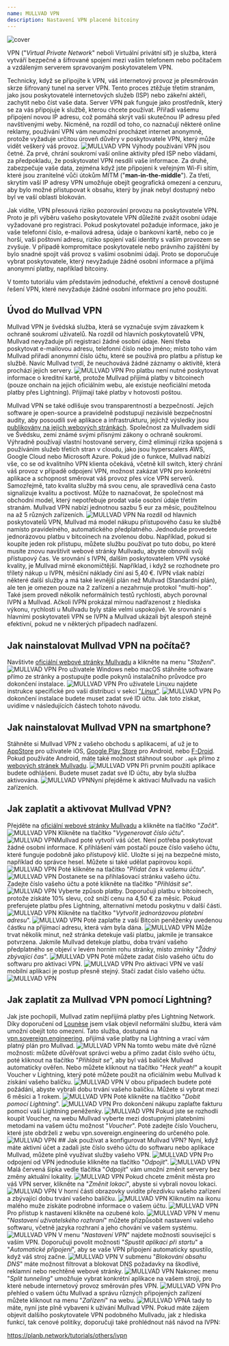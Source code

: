 ```yaml
---
name: MULLVAD VPN
description: Nastavení VPN placené bitcoiny
---
```

![cover](assets/cover.webp)

VPN ("*Virtual Private Network*" neboli Virtuální privátní síť) je služba, která vytváří bezpečné a šifrované spojení mezi vaším telefonem nebo počítačem a vzdáleným serverem spravovaným poskytovatelem VPN.

Technicky, když se připojíte k VPN, váš internetový provoz je přesměrován skrze šifrovaný tunel na server VPN. Tento proces ztěžuje třetím stranám, jako jsou poskytovatelé internetových služeb (ISP) nebo zákeřní aktéři, zachytit nebo číst vaše data. Server VPN pak funguje jako prostředník, který se za vás připojuje k službě, kterou chcete používat. Přiřadí vašemu připojení novou IP adresu, což pomáhá skrýt vaši skutečnou IP adresu před navštívenými weby. Nicméně, na rozdíl od toho, co naznačují některé online reklamy, používání VPN vám neumožní procházet internet anonymně, protože vyžaduje určitou úroveň důvěry v poskytovatele VPN, který může vidět veškerý váš provoz.
![MULLVAD VPN](assets/fr/01.webp)
Výhody používání VPN jsou četné. Za prvé, chrání soukromí vaší online aktivity před ISP nebo vládami, za předpokladu, že poskytovatel VPN nesdílí vaše informace. Za druhé, zabezpečuje vaše data, zejména když jste připojeni k veřejným Wi-Fi sítím, které jsou zranitelné vůči útokům MITM ("**man-in-the-middle**"). Za třetí, skrytím vaší IP adresy VPN umožňuje obejít geografická omezení a cenzuru, aby bylo možné přistupovat k obsahu, který by jinak nebyl dostupný nebo byl ve vaší oblasti blokován.

Jak vidíte, VPN přesouvá riziko pozorování provozu na poskytovatele VPN. Proto je při výběru vašeho poskytovatele VPN důležité zvážit osobní údaje vyžadované pro registraci. Pokud poskytovatel požaduje informace, jako je vaše telefonní číslo, e-mailová adresa, údaje o bankovní kartě, nebo co je horší, vaši poštovní adresu, riziko spojení vaší identity s vaším provozem se zvyšuje. V případě kompromitace poskytovatele nebo právního zajištění by bylo snadné spojit váš provoz s vašimi osobními údaji. Proto se doporučuje vybrat poskytovatele, který nevyžaduje žádné osobní informace a přijímá anonymní platby, například bitcoiny.

V tomto tutoriálu vám představím jednoduché, efektivní a cenově dostupné řešení VPN, které nevyžaduje žádné osobní informace pro jeho použití.

## Úvod do Mullvad VPN
Mullvad VPN je švédská služba, která se vyznačuje svým závazkem k ochraně soukromí uživatelů. Na rozdíl od hlavních poskytovatelů VPN, Mullvad nevyžaduje při registraci žádné osobní údaje. Není třeba poskytovat e-mailovou adresu, telefonní číslo nebo jméno; místo toho vám Mullvad přiřadí anonymní číslo účtu, které se používá pro platbu a přístup ke službě. Navíc Mullvad tvrdí, že neuchovává žádné záznamy o aktivitě, která prochází jejich servery.
![MULLVAD VPN](assets/notext/02.webp)
Pro platbu není nutné poskytovat informace o kreditní kartě, protože Mullvad přijímá platby v bitcoinech (pouze onchain na jejich oficiálním webu, ale existuje neoficiální metoda platby přes Lightning). Přijímají také platby v hotovosti poštou.

Mullvad VPN se také odlišuje svou transparentností a bezpečností. Jejich software je open-source a pravidelně podstupují nezávislé bezpečnostní audity, aby posoudili své aplikace a infrastrukturu, jejichž výsledky jsou [publikovány na jejich webových stránkách](https://mullvad.net/fr/blog/tag/audits). Společnost za Mullvadem sídlí ve Švédsku, zemi známé svými přísnými zákony o ochraně soukromí. Výhradně používají vlastní hostované servery, čímž eliminují rizika spojená s používáním služeb třetích stran v cloudu, jako jsou hyperscalers AWS, Google Cloud nebo Microsoft Azure.
Pokud jde o funkce, Mullvad nabízí vše, co se od kvalitního VPN klienta očekává, včetně kill switch, který chrání váš provoz v případě odpojení VPN, možnost zakázat VPN pro konkrétní aplikace a schopnost směrovat váš provoz přes více VPN serverů.
Samozřejmě, tato kvalita služby má svou cenu, ale spravedlivá cena často signalizuje kvalitu a poctivost. Může to naznačovat, že společnost má obchodní model, který nepotřebuje prodat vaše osobní údaje třetím stranám. Mullvad VPN nabízí jednotnou sazbu 5 eur za měsíc, použitelnou na až 5 různých zařízeních.
![MULLVAD VPN](assets/notext/03.webp)
Na rozdíl od hlavních poskytovatelů VPN, Mullvad má model nákupu přístupového času ke službě namísto pravidelného, automatického předplatného. Jednoduše provedete jednorázovou platbu v bitcoinech na zvolenou dobu. Například, pokud si koupíte jeden rok přístupu, můžete službu používat po tuto dobu, po které musíte znovu navštívit webové stránky Mullvadu, abyste obnovili svůj přístupový čas.
Ve srovnání s IVPN, dalším poskytovatelem VPN vysoké kvality, je Mullvad mírně ekonomičtější. Například, i když se rozhodnete pro tříletý nákup u IVPN, měsíční náklady činí asi 5,40 €. IVPN však nabízí některé další služby a má také levnější plán než Mullvad (Standardní plán), ale ten je omezen pouze na 2 zařízení a nezahrnuje protokol "multi-hop".
Také jsem provedl několik neformálních testů rychlosti, abych porovnal IVPN a Mullvad. Ačkoli IVPN prokázal mírnou nadřazenost z hlediska výkonu, rychlosti u Mullvadu byly stále velmi uspokojivé. Ve srovnání s hlavními poskytovateli VPN se IVPN a Mullvad ukázali být alespoň stejně efektivní, pokud ne v některých případech nadřazení.

## Jak nainstalovat Mullvad VPN na počítač?

Navštivte [oficiální webové stránky Mullvadu](https://mullvad.net/en/download/) a klikněte na menu "*Stažení*".
![MULLVAD VPN](assets/notext/04.webp)
Pro uživatele Windows nebo macOS stáhněte software přímo ze stránky a postupujte podle pokynů instalačního průvodce pro dokončení instalace.
![MULLVAD VPN](assets/notext/05.webp)
Pro uživatele Linuxu najdete instrukce specifické pro vaši distribuci v sekci ["*Linux*"](https://mullvad.net/en/download/vpn/linux).
![MULLVAD VPN](assets/notext/06.webp)
Po dokončení instalace budete muset zadat své ID účtu. Jak toto získat, uvidíme v následujících částech tohoto návodu.

## Jak nainstalovat Mullvad VPN na smartphone?

Stáhněte si Mullvad VPN z vašeho obchodu s aplikacemi, ať už je to [AppStore](https://apps.apple.com/us/app/mullvad-vpn/id1488466513) pro uživatele iOS, [Google Play Store](https://play.google.com/store/apps/details?id=net.mullvad.mullvadvpn) pro Android, nebo [F-Droid](https://f-droid.org/packages/net.mullvad.mullvadvpn/). Pokud používáte Android, máte také možnost stáhnout soubor `.apk` přímo z [webových stránek Mullvadu](https://mullvad.net/en/download/vpn/android).
![MULLVAD VPN](assets/notext/07.webp)
Při prvním použití aplikace budete odhlášeni. Budete muset zadat své ID účtu, aby byla služba aktivována.
![MULLVAD VPN](assets/notext/08.webp)Nyní přejděme k aktivaci Mullvadu na vašich zařízeních.

## Jak zaplatit a aktivovat Mullvad VPN?

Přejděte na [oficiální webové stránky Mullvadu](https://mullvad.net/) a klikněte na tlačítko "*Začít*".
![MULLVAD VPN](assets/notext/09.webp)
Klikněte na tlačítko "*Vygenerovat číslo účtu*".
![MULLVAD VPN](assets/notext/10.webp)Mullvad poté vytvoří váš účet. Není potřeba poskytovat žádné osobní informace. K přihlášení vám postačí pouze číslo vašeho účtu, které funguje podobně jako přístupový klíč. Uložte si jej na bezpečné místo, například do správce hesel. Můžete si také udělat papírovou kopii.
![MULLVAD VPN](assets/notext/11.webp)
Poté klikněte na tlačítko "*Přidat čas k vašemu účtu*".
![MULLVAD VPN](assets/notext/12.webp)
Dostanete se na přihlašovací stránku vašeho účtu. Zadejte číslo vašeho účtu a poté klikněte na tlačítko "*Přihlásit se*".
![MULLVAD VPN](assets/notext/13.webp)
Vyberte způsob platby. Doporučuji platbu v bitcoinech, protože získáte 10% slevu, což sníží cenu na 4,50 € za měsíc. Pokud preferujete platbu přes Lightning, alternativní metodu poskytnu v další části.
![MULLVAD VPN](assets/notext/14.webp)
Klikněte na tlačítko "*Vytvořit jednorázovou platební adresu*".
![MULLVAD VPN](assets/notext/15.webp)
Poté zaplaťte z vaší Bitcoin peněženky uvedenou částku na přijímací adresu, která vám byla dána.
![MULLVAD VPN](assets/notext/16.webp)
Může trvat několik minut, než stránka detekuje vaši platbu, jakmile je transakce potvrzena. Jakmile Mullvad detekuje platbu, doba trvání vašeho předplatného se objeví v levém horním rohu stránky, místo zmínky "*Žádný zbývající čas*".
![MULLVAD VPN](assets/notext/17.webp)
Poté můžete zadat číslo vašeho účtu do softwaru pro aktivaci VPN.
![MULLVAD VPN](assets/notext/18.webp)
Pro aktivaci VPN ve vaší mobilní aplikaci je postup přesně stejný. Stačí zadat číslo vašeho účtu.
![MULLVAD VPN](assets/notext/19.webp)
## Jak zaplatit za Mullvad VPN pomocí Lightning?

Jak jste pochopili, Mullvad zatím nepřijímá platby přes Lightning Network. Díky doporučení od [Lounèse](https://x.com/louneskmt) jsem však objevil neformální službu, která vám umožní obejít toto omezení. Tato služba, dostupná na [vpn.sovereign.engineering](https://vpn.sovereign.engineering/), přijímá vaše platby na Lightning a vrací vám platný plán pro Mullvad.
![MULLVAD VPN](assets/notext/20.webp)
Na tomto webu máte dvě různé možnosti: můžete důvěřovat správci webu a přímo zadat číslo svého účtu, poté kliknout na tlačítko "*Přihlásit se*", aby byl váš balíček Mullvad automaticky ověřen. Nebo můžete kliknout na tlačítko "*Heck yeah!*" a koupit Voucher v Lightning, který poté můžete použít na oficiálním webu Mullvad k získání vašeho balíčku. ![MULLVAD VPN](assets/notext/21.webp) V obou případech budete poté požádáni, abyste vybrali dobu trvání vašeho balíčku. Můžete si vybrat mezi 6 měsíci a 1 rokem. ![MULLVAD VPN](assets/notext/22.webp) Poté klikněte na tlačítko "*Dobít pomocí Lightning*". ![MULLVAD VPN](assets/notext/23.webp) Pro dokončení nákupu zaplaťte fakturu pomocí vaší Lightning peněženky. ![MULLVAD VPN](assets/notext/24.webp) Pokud jste se rozhodli koupit Voucher, na webu Mullvad vyberte mezi dostupnými platebními metodami na vašem účtu možnost "*Voucher*". Poté zadejte číslo Voucheru, které jste obdrželi z webu vpn.sovereign.engineering do určeného pole. ![MULLVAD VPN](assets/notext/25.webp) ## Jak používat a konfigurovat Mullvad VPN?
Nyní, když máte aktivní účet a zadali jste číslo svého účtu do softwaru nebo aplikace Mullvad, můžete plně využívat služby vašeho VPN. ![MULLVAD VPN](assets/notext/26.webp) Pro odpojení od VPN jednoduše klikněte na tlačítko "*Odpojit*". ![MULLVAD VPN](assets/notext/27.webp) Malá červená šipka vedle tlačítka "*Odpojit*" vám umožní změnit servery bez změny aktuální lokality. ![MULLVAD VPN](assets/notext/28.webp) Pokud chcete změnit města pro váš VPN server, klikněte na "*Změnit lokaci*", abyste si vybrali novou lokaci. ![MULLVAD VPN](assets/notext/29.webp) V horní části obrazovky uvidíte přezdívku vašeho zařízení a zbývající dobu trvání vašeho balíčku. ![MULLVAD VPN](assets/notext/30.webp) Kliknutím na ikonu malého muže získáte podrobné informace o vašem účtu. ![MULLVAD VPN](assets/notext/31.webp) Pro přístup k nastavení klikněte na ozubené kolo. ![MULLVAD VPN](assets/notext/32.webp) V menu "*Nastavení uživatelského rozhraní*" můžete přizpůsobit nastavení vašeho softwaru, včetně jazyka rozhraní a jeho chování ve vašem systému. ![MULLVAD VPN](assets/notext/33.webp) V menu "*Nastavení VPN*" najdete možnosti související s vaším VPN. Doporučuji povolit možnosti "*Spustit aplikaci při startu*" a "*Automatické připojení*", aby se vaše VPN připojení automaticky spustilo, když váš stroj začne.
![MULLVAD VPN](assets/notext/34.webp) V submenu "*Blokování obsahu DNS*" máte možnost filtrovat a blokovat DNS požadavky na škodlivé, reklamní nebo nechtěné webové stránky.
![MULLVAD VPN](assets/notext/35.webp)
Nakonec menu "*Split tunneling*" umožňuje vybrat konkrétní aplikace na vašem stroji, pro které nebude internetový provoz směrován přes VPN.
![MULLVAD VPN](assets/notext/36.webp)
Pro přehled o vašem účtu Mullvad a správu různých připojených zařízení můžete kliknout na menu "*Zařízení*" na webu.
![MULLVAD VPN](assets/notext/37.webp)A tady to máte, nyní jste plně vybaveni k užívání Mullvad VPN. Pokud máte zájem objevit dalšího poskytovatele VPN podobného Mullvadu, jak z hlediska funkcí, tak cenové politiky, doporučuji také prohlédnout náš návod na IVPN:

https://planb.network/tutorials/others/ivpn